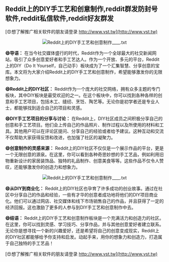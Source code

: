 ## **Reddit上的DIY手工艺和创意制作,reddit群发防封号软件,reddit私信软件,reddit好友群发**

[😍想了解推广相关软件的朋友请登录 http://www.vst.tw](http://www.vst.tw)

 <center><img src="https://vst.tw/MP4/tuiguang/png/4.png" alt="Reddit上的DIY手工艺和创意制作____.txt"></center>

**😄导语：**
在当今社交媒体盛行的时代，Reddit作为一个全球最大的社交新闻网站，吸引了众多创意爱好者和手工艺达人。作为一个开放、多元的平台，Reddit上的DIY（Do It Yourself，自己动手）板块成为了一个汇集智慧、分享创意的宝库。本文将为大家介绍Reddit上的DIY手工艺和创意制作，希望能够激发你的无限想象力。

**😄Reddit上的DIY社区：**
Reddit作为一个庞大的社交网络，拥有众多主题的专门板块，其中DIY板块是最受欢迎的之一。在这个板块中，你可以找到各种各样的创意和手工艺项目，包括木工、缝纫、烹饪、陶艺等。无论你是初学者还是专业人士，都能够找到适合自己的项目和灵感。

**😄DIY手工艺项目的分享与讨论：**
在Reddit上，DIY社区成员之间积极分享自己的创意和手工艺项目。他们会上传自己的作品照片、制作过程以及所使用的材料和工具。其他用户可以在评论区提问、分享自己的经验或者给予建议。这种互动和交流不仅帮助大家获得反馈和改进，也加强了社区的凝聚力。

**😄创意制作的灵感来源：**
Reddit上的DIY社区不仅仅是一个展示作品的平台，更是一个无限创意的源泉。在这里，你可以看到各种奇思妙想的手工艺品，例如利用旧物重新设计的家居装饰品、独特的礼品制作、创意美食等等。这些作品不仅令人赞叹，还能够激发你的创造力和想象力。

 <center><img src="https://vst.tw/MP4/tuiguang/png/5.png" alt="Reddit上的DIY手工艺和创意制作____.txt"></center>

**😄从DIY到商业化：**
Reddit上的DIY社区也孕育了许多成功的创业故事。通过在社区中分享自己的作品和经验，一些有才华的创意者成功地将他们的DIY项目商业化。他们可以通过网店、社交媒体和线下市场销售自己的作品，并且获得了一定的经济回报。这也激励了更多的人参与到DIY手工艺和创意制作中去。

**😄结语：**
Reddit上的DIY手工艺和创意制作板块是一个充满活力和创造力的社区。在这里，你可以找到灵感、学习技巧、分享作品，并与其他创意爱好者建立联系。无论你是想寻找一个新的兴趣爱好，还是希望将自己的创意变成现实，Reddit上的DIY社区都能够给予你支持和启发。动起手来，用你的想象力和创造力，打造属于自己独特的手工艺品！

[😍想了解推广相关软件的朋友请登录 http://www.vst.tw](http://www.vst.tw)




